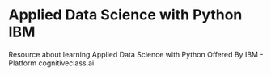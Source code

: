 # Applied Data Science with Python IBM
Resource about learning Applied Data Science with Python Offered By IBM - Platform cognitiveclass.ai
